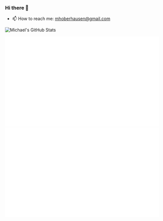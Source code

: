 ### Hi there 👋

- 📫 How to reach me: [mhoberhausen@gmail.com](mailto:mhoberhausen@gmail.com)

![Michael's GitHub Stats](https://github-readme-stats.vercel.app/api?username=mhoberhausen&count_private=true&show_icons=true)

![Stats Overview](https://github.com/mhoberhausen/github-stats/blob/master/generated/overview.svg)
![Stats Languages](https://github.com/mhoberhausen/github-stats/blob/master/generated/languages.svg)
<!--
**mhoberhausen/mhoberhausen** is a ✨ _special_ ✨ repository because its `README.md` (this file) appears on your GitHub profile.

Here are some ideas to get you started:

- 🔭 I’m currently working on ...
- 🌱 I’m currently learning ...
- 👯 I’m looking to collaborate on ...
- 🤔 I’m looking for help with ...
- 💬 Ask me about ...
- 📫 How to reach me: ...
- 😄 Pronouns: ...
- ⚡ Fun fact: ...
-->
